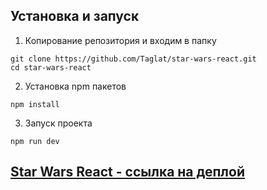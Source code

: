 ## Установка и запуск
1. Копирование репозитория и входим в папку
```
git clone https://github.com/Taglat/star-wars-react.git
cd star-wars-react
```
2. Установка npm пакетов  
```
npm install
```
3. Запуск проекта  
```
npm run dev
```

## [Star Wars React - ссылка на деплой](https://star-wars-react-ttgw-talgats-projects-9871be3e.vercel.app/)